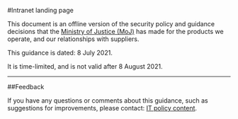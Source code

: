 #Intranet landing page

This document is an offline version of the security policy and guidance decisions that the [Ministry of Justice (MoJ)](https://www.gov.uk/government/organisations/ministry-of-justice) has made for the products we operate, and our relationships with suppliers.

This guidance is dated: 8 July 2021.

It is time-limited, and is not valid after 8 August 2021.

---

##Feedback

If you have any questions or comments about this guidance, such as suggestions for improvements, please contact: [IT policy content](mailto:itpolicycontent@digital.justice.gov.uk).

